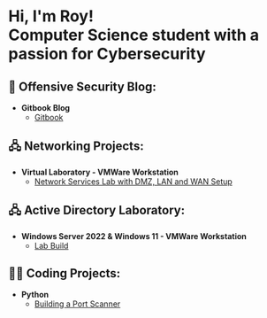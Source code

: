 <h1>Hi, I'm Roy!
<br>Computer Science student with a passion for Cybersecurity
</h1>

<h2>📝 Offensive Security Blog:</h2>

- <b>Gitbook Blog</b>
  - [Gitbook](https://roy-vega.gitbook.io/offsec-notes/)

<h2>🖧 Networking Projects:</h2>

- <b>Virtual Laboratory - VMWare Workstation</b>
  - [Network Services Lab with DMZ, LAN and WAN Setup](https://github.com/Roy-Vega/Networking/tree/main/Network%20Services%20Lab%20with%20DMZ%2C%20LAN%20and%20WAN%20Setup)

<h2>🖧 Active Directory Laboratory:</h2>

- <b>Windows Server 2022 & Windows 11 - VMWare Workstation</b>
  - [Lab Build](https://github.com/Roy-Vega/Penetration-Testing/blob/main/Active%20Directory%20Lab/README.md)


<h2></>👨‍💻 Coding Projects:</h2>

- <b>Python</b>
  - [Building a Port Scanner](https://github.com/Roy-Vega/Coding/blob/main/Port%20Scanner/scanner.py)
